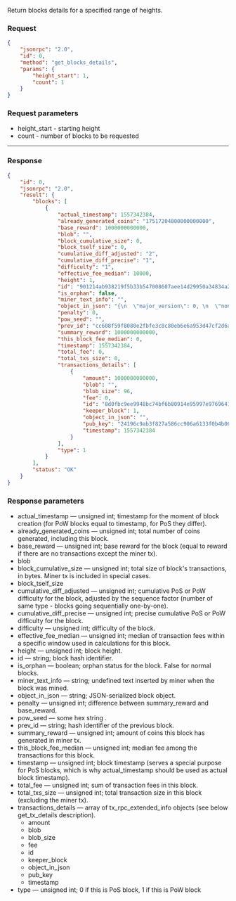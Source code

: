 Return blocks details for a specified range of heights.

### Request

```json
{
	"jsonrpc": "2.0",
	"id": 0,
	"method": "get_blocks_details",
	"params": {
		"height_start": 1,
		"count": 1
	}
}
```

### Request parameters

- height_start - starting height
- count - number of blocks to be requested

---

### Response

```json
{
	"id": 0,
	"jsonrpc": "2.0",
	"result": {
		"blocks": [
			{
				"actual_timestamp": 1557342384,
				"already_generated_coins": "17517204000000000000",
				"base_reward": 1000000000000,
				"blob": "",
				"block_cumulative_size": 0,
				"block_tself_size": 0,
				"cumulative_diff_adjusted": "2",
				"cumulative_diff_precise": "1",
				"difficulty": "1",
				"effective_fee_median": 10000,
				"height": 1,
				"id": "901214ab938219f5b33b547008607aee14d29950a34834a2e9973b96269bd0b0",
				"is_orphan": false,
				"miner_text_info": "",
				"object_in_json": "{\n  \"major_version\": 0, \n  \"nonce\": 1532031558827332528, \n  \"prev_id\": \"cc608f59f8080e2fbfe3c8c80eb6e6a953d47cf2d6aebd345bada3a1cab99852\", \n  \"minor_version\": 0, \n  \"timestamp\": 1557342384, \n  \"flags\": 0, \n  \"miner_tx\": {\n    \"version\": 1, \n    \"vin\": [ {\n        \"gen\": {\n          \"height\": 1\n        }\n      }\n    ], \n    \"vout\": [ {\n        \"amount\": 1000000000000, \n        \"target\": {\n          \"key\": \"ffd231f5386282c281f58c8d578c95b429b1b8ed5bddd6472d58b911384cd99300\"\n        }\n      }\n    ], \n    \"extra\": [ {\n        \"pub_key\": \"24196c9ab3f827a586cc906a6133f0b4b0663eb15491fae33e9ade63d34ae398\"\n      }, {\n        \"extra_padding\": , \n        \"buff\": [ ]\n      }, {\n        \"etc_tx_flags16\": , \n        \"v\": 63119\n      }, {\n        \"unlock_time\": , \n        \"v\": 11\n      }, {\n        \"string\": 8\"8f3f4736b24f69a8\"\n      }], \n    \"signatures\": [ ], \n    \"attachment\": [ ]\n  }, \n  \"tx_hashes\": [ ]\n}",
				"penalty": 0,
				"pow_seed": "",
				"prev_id": "cc608f59f8080e2fbfe3c8c80eb6e6a953d47cf2d6aebd345bada3a1cab99852",
				"summary_reward": 1000000000000,
				"this_block_fee_median": 0,
				"timestamp": 1557342384,
				"total_fee": 0,
				"total_txs_size": 0,
				"transactions_details": [
					{
						"amount": 1000000000000,
						"blob": "",
						"blob_size": 96,
						"fee": 0,
						"id": "8d0fbc9ee9948bc74bf6b80914e95997e9769641f3a20ef963c4264922ac004b",
						"keeper_block": 1,
						"object_in_json": "",
						"pub_key": "24196c9ab3f827a586cc906a6133f0b4b0663eb15491fae33e9ade63d34ae398",
						"timestamp": 1557342384
					}
				],
				"type": 1
			}
		],
		"status": "OK"
	}
}
```

### Response parameters

- actual_timestamp — unsigned int; timestamp for the moment of block creation (for PoW blocks equal to timestamp, for PoS they differ).
- already_generated_coins — unsigned int; total number of coins generated, including this block.
- base_reward — unsigned int; base reward for the block (equal to reward if there are no transactions except the miner tx).
- blob
- block_cumulative_size — unsigned int; total size of block's transactions, in bytes. Miner tx is included in special cases.
- block_tself_size
- cumulative_diff_adjusted — unsigned int; cumulative PoS or PoW difficulty for the block, adjusted by the sequence factor (number of same type - blocks going sequentially one-by-one).
- cumulative_diff_precise — unsigned int; precise cumulative PoS or PoW difficulty for the block.
- difficulty — unsigned int; difficulty of the block.
- effective_fee_median — unsigned int; median of transaction fees within a specific window used in calculations for this block.
- height — unsigned int; block height.
- id — string; block hash identifier.
- is_orphan — boolean; orphan status for the block. False for normal blocks.
- miner_text_info — string; undefined text inserted by miner when the block was mined.
- object_in_json — string; JSON-serialized block object.
- penalty — unsigned int; difference between summary_reward and base_reward.
- pow_seed — some hex string .
- prev_id — string; hash identifier of the previous block.
- summary_reward — unsigned int; amount of coins this block has generated in miner tx.
- this_block_fee_median — unsigned int; median fee among the transactions for this block.
- timestamp — unsigned int; block timestamp (serves a special purpose for PoS blocks, which is why actual_timestamp should be used as actual block timestamp).
- total_fee — unsigned int; sum of transaction fees in this block.
- total_txs_size — unsigned int; total transaction size in this block (excluding the miner tx).
- transactions_details — array of tx_rpc_extended_info objects (see below get_tx_details description).
    - amount
    - blob
    - blob_size
    - fee
    - id
    - keeper_block
    - object_in_json
    - pub_key
    - timestamp
- type — unsigned int; 0 if this is PoS block, 1 if this is PoW block 
